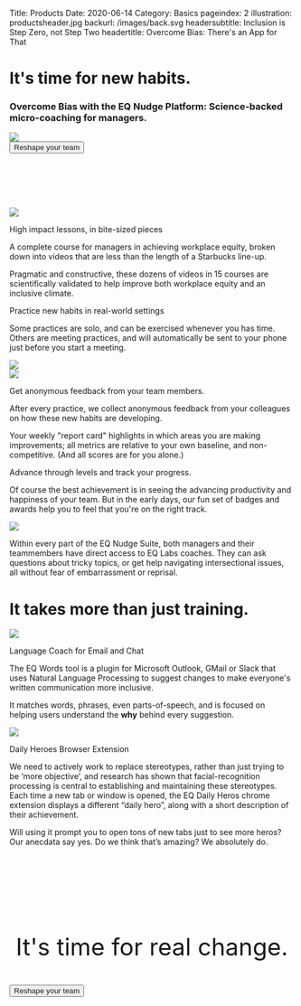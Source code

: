 Title: Products
Date: 2020-06-14
Category: Basics
pageindex: 2
illustration: productsheader.jpg
backurl: /images/back.svg
headersubtitle: Inclusion is Step Zero, not Step Two
headertitle: Overcome Bias: There's an App for That

<a name="nudge"> </a>
<div class="row mt-4 mb-5 align-items-end">
    <div class="col-lg-4"><h1 class="main-title">It's time for new habits.</h1></div>
    <div class="offset-lg-2 col-lg-6"><h3>Overcome Bias with the EQ Nudge Platform: Science-backed micro-coaching for managers.</h3></div>
</div>

<div class="row">
<img src="/images/eqsuite.webp"/>
</div>

<div class="row mt-5 mb-5">
    <div class="col">
        <div class="form-group text-center">
            <button class="orange-button" data-toggle="modal" data-target="#exampleModalCenter" style="float: none; margin-left: 0;">
                <a>Reshape your team</a>
            </button>
        </div>
    </div>
</div>

<div class="row" style="padding-top: 6rem;">
    <div class="offset-lg-2 col-lg-4">
        <img src="/images/lessons-screenshots_430w.webp"/>
    </div>  
    <div class="col-lg-4 mt-5">
        <p class="tertiary-title">High impact lessons, in bite-sized pieces</p>
        <p>A complete course for managers in achieving workplace equity, broken down into videos that are less than the length of a Starbucks line-up.</p>
        <p>Pragmatic and constructive, these dozens of videos in 15 courses are scientifically validated to help improve both workplace equity and an inclusive climate.</p>
    </div>
</div>

<div class="row align-items-center">
    <div class="offset-lg-2 col-lg-4">
        <p class="tertiary-title">Practice new habits in real-world settings</p>
        <p>Some practices are solo, and can be exercised whenever you has time. Others are meeting practices, and will automatically be sent to your phone just before you start a meeting. </p>
    </div>
    <div class="col-lg-4">
        <img src="/images/practices-screenshots_430w.webp"/>
    </div>  
</div>

<div class="row" >
    <div class="offset-lg-2 col-lg-4">
        <img src="/images/feedback-screenshot_360w.webp"/>
    </div>  
    <div class="col-lg-4 mt-5">
        <p class="tertiary-title">Get anonymous feedback from your team members.</p>
        <p>After every practice, we collect anonymous feedback from your colleagues on how these new habits are developing.</p>
        <p>Your weekly "report card" highlights in which areas you are making improvements; all metrics are relative to your own baseline, and non-competitive. (And all scores are for you alone.)</p>
    </div>
</div>

<div class="row align-items-center">
    <div class="offset-lg-2 col-lg-4">
        <p class="tertiary-title">Advance through levels and track your progress.</p>
        <p>Of course the best achievement is in seeing the advancing productivity and happiness of your team. But in the early days, our fun set of badges and awards help you to feel that you're on the right track.</p>
    </div>
    <div class="col-lg-4">
        <img src="/images/progress-screenshots_430w.webp"/>
    </div>  
</div>


Within every part of the EQ Nudge Suite, both managers and their teammembers have direct access to EQ Labs coaches. They can ask questions about tricky topics, or get help navigating intersectional issues, all without fear of embarrassment or reprisal.

<div class="row mt-5">
<div class="col-lg-5">
    <h1 class="main-title">It takes more than just training.</h1>
    </div>
</div>

<a name="words"> </a>
<div class="row align-items-center">
    <div class="col-lg-6 text-center">
        <img src="/images/macbookpro-eqword_650w.webp"/>
    </div>
    <div class="col-lg-6">
        <p class="tertiary-title">Language Coach for Email and Chat</p>
        <p>The EQ Words tool is a plugin for Microsoft Outlook, GMail or Slack that uses Natural Language Processing to suggest changes to make everyone's written communication more inclusive.</p>
        <p>It matches words, phrases, even parts-of-speech, and is focused on helping users understand the <b>why</b> behind every suggestion.</p>
    </div>  
</div>

<a name="daily"> </a>
<div class="row align-items-center mt-1">
    <div class="col-lg-6 text-center">
        <img src="/images/eqdaily-inventor_500w.webp"/>
    </div>
    <div class="col-lg-6">
        <p class="tertiary-title">Daily Heroes Browser Extension</p>
        <p>We need to actively work to replace stereotypes, rather than just trying to be ‘more objective’, and research has shown that facial-recognition processing is central to establishing and maintaining these stereotypes.
Each time a new tab or window is opened, the EQ Daily Heros chrome extension displays a different “daily hero”, along with a short description of their achievement.</p>
<p>Will using it prompt you to open tons of new tabs just to see more heros? Our anecdata say yes. Do we think that’s amazing? We absolutely do.</p>
    </div>  
</div>

<div class="row justify-content-center text-center" style="padding-top: 6rem;">
<div class="col">
    <p class="tertiary-title" style="font-size: 3em; text-align: center;">It's time for real change.</p>
    </div>
</div>

<div class="row mt-5 mb-5" style="padding-bottom: 6rem;">
    <div class="col">
        <div class="form-group text-center">
            <button class="orange-button" data-toggle="modal" data-target="#exampleModalCenter" style="float: none; margin-left: 0;">
                <a>Reshape your team</a>
            </button>
        </div>
    </div>
</div>